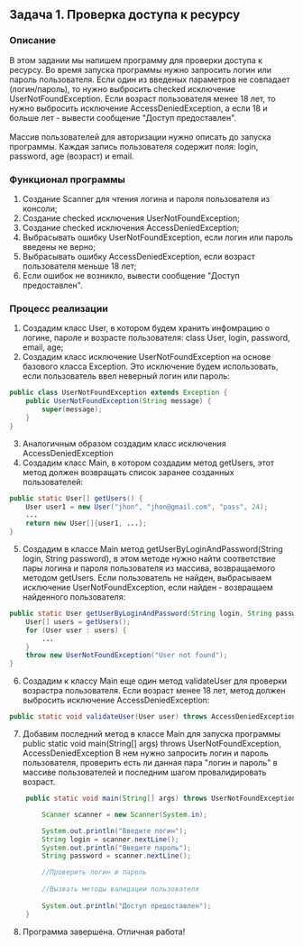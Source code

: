 ## Задача 1. Проверка доступа к ресурсу

### Описание
В этом задании мы напишем программу для проверки доступа к ресурсу. Во время запуска программы нужно запросить логин или пароль пользователя. Если один из введеных параметров не совпадает (логин/пароль), то нужно выбросить checked исключение UserNotFoundException. Если возраст пользователя менее 18 лет, то нужно выбросить исключение AccessDeniedException, а если 18 и больше лет - вывести сообщение "Доступ предоставлен". <br>
<br>
Массив пользователей для авторизации нужно описать до запуска программы. Каждая запись пользователя содержит поля: login, password, age (возраст) и email.

### Функционал программы
1. Создание Scanner для чтения логина и пароля пользователя из консоли;
2. Создание checked исключения UserNotFoundException;
3. Создание checked исключения AccessDeniedException;
4. Выбрасывать ошибку UserNotFoundException, если логин или пароль введены не верно;
5. Выбрасывать ошибку AccessDeniedException, если возраст пользователя меньше 18 лет;
5. Если ошибок не возникло, вывести сообщение "Доступ предоставлен".

### Процесс реализации
1. Создадим класс User, в котором будем хранить инфомрацию о логине, пароле и возрасте пользователя:
   class User, login, password, email, age;
2. Создадим класс исключение UserNotFoundException на основе базового класса Exception. Это исключение будем использовать, если пользователь ввел неверный логин или пароль:
```java
public class UserNotFoundException extends Exception {
    public UserNotFoundException(String message) {
        super(message);
    }
}
```
3. Аналогичным образом создадим класс исключения AccessDeniedException
4. Создадим класс Main, в котором создадим метод getUsers, этот метод должен возвращать список заранее созданных пользователей:
```java
public static User[] getUsers() {
    User user1 = new User("jhon", "jhon@gmail.com", "pass", 24);
    ...
    return new User[]{user1, ...};
}
```
5. Создадим в классе Main метод getUserByLoginAndPassword(String login, String password), в этом методе нужно найти соответствие пары логина и пароля пользователя из массива, возвращаемого методом getUsers. Если пользователь не найден, выбрасываем исключение UserNotFoundException, если найден - возвращаем найденного пользователя:
```java
public static User getUserByLoginAndPassword(String login, String password) throws UserNotFoundException {
    User[] users = getUsers();
    for (User user : users) {
        ...
    }
    throw new UserNotFoundException("User not found");    
}   
```
6. Создадим к классу Main еще один метод validateUser для проверки возрастра пользователя. Если возраст менее 18 лет, метод должен выбросить исключение AccessDeniedException:
```java
public static void validateUser(User user) throws AccessDeniedException
``` 
7. Добавим последний метод в классе Main для запуска программы public static void main(String[] args) throws UserNotFoundException, AccessDeniedException
   В нем нужно запросить логин и пароль пользователя, проверить есть ли данная пара "логин и пароль" в массиве пользователей и последним шагом провалидировать возраст.
```java
    public static void main(String[] args) throws UserNotFoundException, AccessDeniedException {

        Scanner scanner = new Scanner(System.in);

        System.out.println("Введите логин");
        String login = scanner.nextLine();
        System.out.println("Введите пароль");
        String password = scanner.nextLine();

        //Проверить логин и пароль
        
        //Вызвать методы валидации пользователя
        
        System.out.println("Доступ предоставлен");
    }

```
8. Программа завершена. Отличная работа!
